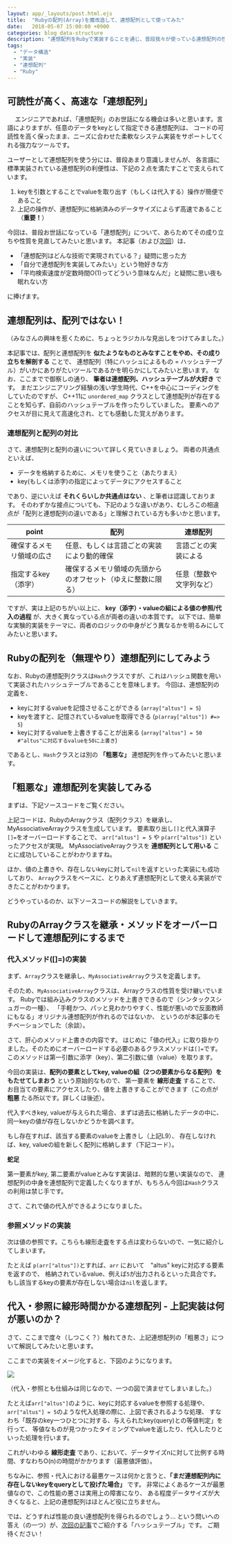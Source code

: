 ```yaml
---
layout: app/_layouts/post.html.ejs
title:  "Rubyの配列(Array)を魔改造して、連想配列として使ってみた"
date:   2018-05-07 15:00:00 +0900
categories: blog data-structure
description: "連想配列をRubyで実装することを通じ、普段我々が使っている連想配列の性能について理解することを目指した記事です。Rubyの配列(Array)を連想配列に魔改造するための、30行ほどの短いコードを公開しています。"
tags:
  - "データ構造"
  - "実装"
  - "連想配列"
  - "Ruby"
---
```

## 可読性が高く、高速な「連想配列」
　
エンジニアであれば、「連想配列」のお世話になる機会は多いと思います。言語によりますが、任意のデータをkeyとして指定できる連想配列は、
コードの可読性を高く保ったまま、ニーズに合わせた柔軟なシステム実装をサポートしてくれる強力なツールです。

ユーザーとして連想配列を使う分には、普段あまり意識しませんが、
各言語に標準実装されている連想配列の利便性は、下記の２点を満たすことで支えられています。

1. keyを引数とすることでvalueを取り出す（もしくは代入する）操作が簡便であること
2. 上記の操作が、連想配列に格納済みのデータサイズによらず高速であること（**重要！**）

今回は、普段お世話になっている「連想配列」について、あらためてその成り立ちや性質を見直してみたいと思います。
本記事（および[次回](https://www.altus5.co.jp/blog/data-structure/2018/05/07/hashtable/)）は、

* 「連想配列はどんな技術で実現されている？」疑問に思った方
* 「自分で連想配列を実装してみたい」という物好きな方
* 「平均検索速度が定数時間O(1)ってどういう意味なんだ」と疑問に思い夜も眠れない方

に捧げます。

## 連想配列は、配列ではない！

（みなさんの興味を惹くために、ちょっとラジカルな見出しをつけてみました。）

本記事では、配列と連想配列を **似たようなものとみなすことをやめ、その成り立ちを解剖する** ことで、
連想配列（特にハッシュによるもの = ハッシュテーブル）がいかにありがたいツールであるかを明らかにしてみたいと思います。
なお、ここまでで御察しの通り、 **筆者は連想配列、ハッシュテーブルが大好き** です。
まだエンジニアリング経験の浅い学生時代、C++を中心にコーディングをしていたのですが、
C++11に `unordered_map` クラスとして連想配列が存在することを知らず、自前のハッシュテーブルを作ったりしていました。
要素へのアクセスが目に見えて高速化され、とても感動した覚えがあります。

### 連想配列と配列の対比

さて、連想配列と配列の違いについて詳しく見ていきましょう。
両者の共通点といえば、

* データを格納するために、メモリを使うこと（あたりまえ）
* key(もしくは添字)の指定によってデータにアクセスすること

であり、逆にいえば **それくらいしか共通点はない** 、と筆者は認識しております。
そのわずかな接点についても、下記のような違いがあり、むしろこの相違点が「配列と連想配列の違いである」と理解されている方も多いかと思います。

|point|配列|連想配列|
|---|---|---|
|確保するメモリ領域の広さ|任意、もしくは言語ごとの実装により動的確保|言語ごとの実装による|
|指定するkey（添字）|確保するメモリ領域の先頭からのオフセット（ゆえに整数に限る）|任意（整数や文字列など）|

ですが、実は上記のちがい以上に、 **key（添字）・valueの組による値の参照/代入の過程** が、大きく異なっている点が両者の違いの本質です。
以下では、簡単な実験的実装をテーマに、両者のロジックの中身がどう異なるかを明るみにしてみたいと思います。

## Rubyの配列を（無理やり）連想配列にしてみよう

なお、Rubyの連想配列クラスは`Hash`クラスですが、これはハッシュ関数を用いて実装されたハッシュテーブルであることを意味します。
今回は、連想配列の定義を、

* keyに対するvalueを記憶させることができる (`array["altus"] = 5`)
* keyを渡すと、記憶されているvalueを取得できる (`p(array["altus"]) #=> 5`)
* keyに対するvalueを上書きすることが出来る (`array["altus"] = 50 #"altus"に対応するvalueを50に上書き`)

であるとし、`Hash`クラスとは別の **「粗悪な」** 連想配列を作ってみたいと思います。

## 「粗悪な」連想配列を実装してみる

まずは、下記ソースコードをご覧ください。

<code data-gist-id="06125dd98ffabb584a20c2ae04aecc3b"></code>


上記コードは、RubyのArrayクラス（配列クラス）を継承し、MyAssociativeArrayクラスを生成しています。
要素取り出し`[]`と代入演算子`[]=`をオーバーロードすることで、
`arr["altus"] = 5` や `p(arr["altus"])` といったアクセスが実現。
MyAssociativeArrayクラスを **連想配列として用いる** ことに成功していることがわかりますね。

ほか、値の上書きや、存在しないkeyに対して`nil`を返すといった実装にも成功しており、
`Array`クラスをベースに、とりあえず連想配列として使える実装ができたことがわかります。

どうやっているのか、以下ソースコードの解説をしていきます。

## RubyのArrayクラスを継承・メソッドをオーバーロードして連想配列にするまで

### 代入メソッド([]=)の実装

まず、`Array`クラスを継承し、`MyAssociativeArray`クラスを定義します。

<code data-gist-id="06125dd98ffabb584a20c2ae04aecc3b" data-gist-line="3"></code>

そのため、`MyAssociativeArray`クラスは、Arrayクラスの性質を受け継いでいます。
Rubyでは組み込みクラスのメソッドを上書きできるので（シンタックスシュガーの一種）、
「手軽かつ、パッと見わかりやすく、性能が悪いので反面教師にもなる」オリジナル連想配列が作れるのではないか、
というのが本記事のモチベーションでした（余談）。

さて、肝心のメソッド上書きの内容です。
はじめに「値の代入」に取り掛かりました。そのためにオーバーロードする必要のあるクラスメソッドは`[]=`です。
このメソッドは第一引数に添字（key）、第二引数に値（value）を取ります。

今回の実装は、**配列の要素としてkey, valueの組（2つの要素からなる配列）をもたせてしまおう** という原始的なもので、
第一要素を **線形走査** することで、お目当ての要素にアクセスしたり、値を上書きすることができます（この点が **粗悪** たる所以です。詳しくは後述）。

代入すべきkey, valueが与えられた場合、まずは過去に格納したデータの中に、同一keyの値が存在しないかどうかを調べます。

<code data-gist-id="06125dd98ffabb584a20c2ae04aecc3b" data-gist-line="6-12"></code>

もし存在すれば、該当する要素のvalueを上書きし（上記L9）、
存在しなければ、key, valueの組を新しく配列に格納します（下記コード）。

<code data-gist-id="06125dd98ffabb584a20c2ae04aecc3b" data-gist-line="13-15"></code>


**蛇足**

第一要素がkey, 第二要素がvalueとみなす実装は、暗黙的な悪い実装なので、
連想配列の中身を連想配列で定義したくなりますが、もちろん今回は`Hash`クラスの利用は禁じ手です。

さて、これで値の代入ができるようになりました。

### 参照メソッドの実装

次は値の参照です。こちらも線形走査をする点は変わらないので、一気に紹介してしまいます。

<code data-gist-id="06125dd98ffabb584a20c2ae04aecc3b" data-gist-line="18-29"></code>

たとえば `p(arr["altus"])`とすれば、`arr` において　"altus" keyに対応する要素を返すので、
格納されているvalue、例えば`5`が出力されるといった具合です。
もし該当するkeyの要素が存在しない場合は`nil`を返します。

## 代入・参照に線形時間かかる連想配列 - 上記実装は何が悪いのか？

さて、ここまで度々（しつこく？）触れてきた、上記連想配列の「粗悪さ」について解説してみたいと思います。

ここまでの実装をイメージ化すると、下図のようになります。

![](/images/blog/hashtable/MyAssociativeArray.jpg)

（代入・参照とも仕組みは同じなので、一つの図で済ませてしまいました。）

たとえば`arr["altus"]`のように、keyに対応するvalueを参照する処理や、
`arr["altus"] = 5`のような代入処理の際に、上図で表されるような処理、
すなわち「既存のkey一つひとつに対する、与えられたkey(query)との等値判定」を行って、
等値なものが見つかったタイミングでvalueを返したり、代入したりといった処理を行います。

これがいわゆる **線形走査** であり、において、データサイズnに対して比例する時間、すなわちO(n)の時間がかかります（最悪値評価）。

ちなみに、参照・代入における最悪ケースは何かと言うと、**「まだ連想配列内に存在しないkeyをqueryとして投げた場合」** です。
非常によくあるケースが最悪値なので、この性能の悪さは実用上の障害になり、
ある程度データサイズが大きくなると、上記の連想配列はほとんど役に立ちません。

では、どうすれば性能の良い連想配列を得られるのでしょう…
という問いへの答え（の一つ）が、[次回の記事](https://www.altus5.co.jp/blog/data-structure/2018/05/07/hashtable/)でご紹介する「ハッシュテーブル」です。
ご期待ください！
